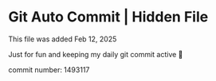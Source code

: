 # Git Auto Commit | Hidden File

This file was added Feb 12, 2025

Just for fun and keeping my daily git commit active 🤪

commit number: 1493117
